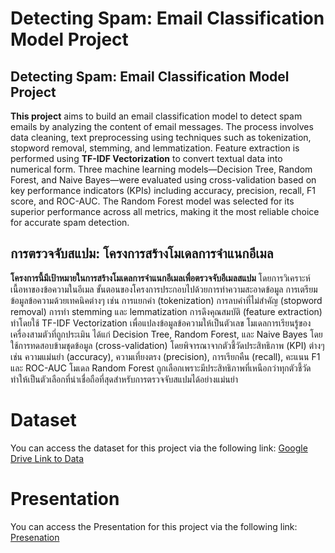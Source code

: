 # Detecting Spam: Email Classification Model Project

## Detecting Spam: Email Classification Model Project  

  **This project**  aims to build an email classification model to detect spam emails by analyzing the content of email messages. The process involves data cleaning, text preprocessing using techniques such as tokenization, stopword removal, stemming, and lemmatization. Feature extraction is performed using **TF-IDF Vectorization** to convert textual data into numerical form. Three machine learning models—Decision Tree, Random Forest, and Naive Bayes—were evaluated using cross-validation based on key performance indicators (KPIs) including accuracy, precision, recall, F1 score, and ROC-AUC. The Random Forest model was selected for its superior performance across all metrics, making it the most reliable choice for accurate spam detection.

## การตรวจจับสแปม: โครงการสร้างโมเดลการจำแนกอีเมล  

  **โครงการนี้มีเป้าหมายในการสร้างโมเดลการจำแนกอีเมลเพื่อตรวจจับอีเมลสแปม** โดยการวิเคราะห์เนื้อหาของข้อความในอีเมล ขั้นตอนของโครงการประกอบไปด้วยการทำความสะอาดข้อมูล การเตรียมข้อมูลข้อความด้วยเทคนิคต่างๆ เช่น การแยกคำ (tokenization) การลบคำที่ไม่สำคัญ (stopword removal) การทำ stemming และ lemmatization การดึงคุณสมบัติ (feature extraction) ทำโดยใช้ TF-IDF Vectorization เพื่อแปลงข้อมูลข้อความให้เป็นตัวเลข โมเดลการเรียนรู้ของเครื่องสามตัวที่ถูกประเมิน ได้แก่ Decision Tree, Random Forest, และ Naive Bayes โดยใช้การทดสอบข้ามชุดข้อมูล (cross-validation) โดยพิจารณาจากตัวชี้วัดประสิทธิภาพ (KPI) ต่างๆ เช่น ความแม่นยำ (accuracy), ความเที่ยงตรง (precision), การเรียกคืน (recall), คะแนน F1 และ ROC-AUC โมเดล Random Forest ถูกเลือกเพราะมีประสิทธิภาพที่เหนือกว่าทุกตัวชี้วัด ทำให้เป็นตัวเลือกที่น่าเชื่อถือที่สุดสำหรับการตรวจจับสแปมได้อย่างแม่นยำ

# Dataset
  You can access the dataset for this project via the following link:
  [Google Drive Link to Data](https://drive.google.com/drive/folders/1n-IWcKddBSkWcWfTOc16NeWKsrWLf2zb?usp=drive_link)

# Presentation 
  You can access the Presentation for this project via the following link:
  [Presenation](https://www.canva.com/design/DAGgFac1lII/cx5rprOWmvfN4slaJES_iA/view?utm_content=DAGgFac1lII&utm_campaign=designshare&utm_medium=link2&utm_source=uniquelinks&utlId=h16d12091a4)
